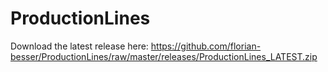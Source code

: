 ProductionLines
===============

Download the latest release here:
https://github.com/florian-besser/ProductionLines/raw/master/releases/ProductionLines_LATEST.zip
